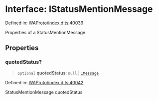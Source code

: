 # Interface: IStatusMentionMessage

Defined in: [WAProto/index.d.ts:40039](https://github.com/Fokusdotid/Baileys/blob/b457796e9982984bfe7323cdd6fea8bc613c4ed0/WAProto/index.d.ts#L40039)

Properties of a StatusMentionMessage.

## Properties

### quotedStatus?

> `optional` **quotedStatus**: `null` \| [`IMessage`](IMessage.md)

Defined in: [WAProto/index.d.ts:40042](https://github.com/Fokusdotid/Baileys/blob/b457796e9982984bfe7323cdd6fea8bc613c4ed0/WAProto/index.d.ts#L40042)

StatusMentionMessage quotedStatus
